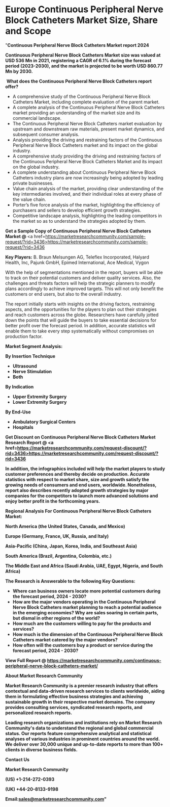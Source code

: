 # Europe Continuous Peripheral Nerve Block Catheters Market Size, Share and Scope
"<strong>Continuous Peripheral Nerve Block Catheters Market report 2024</strong>

<strong>Continuous Peripheral Nerve Block Catheters Market size was valued at USD 536 Mn in 2021, registering a CAGR of 6.1% during the forecast period (2023-2030), and the market is projected to be worth USD 860.77 Mn by 2030.</strong>

 <strong><b>What does the Continuous Peripheral Nerve Block Catheters report offer?</b></strong>
<ul>
  <li>A comprehensive study of the Continuous Peripheral Nerve Block Catheters Market, including complete evaluation of the parent market.</li>
  <li>A complete analysis of the Continuous Peripheral Nerve Block Catheters market providing an understanding of the market size and its commercial landscape.</li>
  <li>The Continuous Peripheral Nerve Block Catheters market evaluation by upstream and downstream raw materials, present market dynamics, and subsequent consumer analysis.</li>
  <li>Analysis providing the driving and restraining factors of the Continuous Peripheral Nerve Block Catheters market and its impact on the global industry.</li>
  <li>A comprehensive study providing the driving and restraining factors of the Continuous Peripheral Nerve Block Catheters Market and its impact on the global industry.</li>
  <li>A complete understanding about Continuous Peripheral Nerve Block Catheters industry plans are now increasingly being adopted by leading private businesses.</li>
  <li>Value chain analysis of the market, providing clear understanding of the key intermediaries involved, and their individual roles at every phase of the value chain.</li>
  <li>Porter’s five force analysis of the market, highlighting the efficiency of purchasers and sellers to develop efficient growth strategies.</li>
  <li>Competitive landscape analysis, highlighting the leading competitors in the market so as to understand the strategies adopted by them.</li>
</ul>

<strong>Get a Sample Copy of Continuous Peripheral Nerve Block Catheters Market @ </strong><a href=https://marketresearchcommunity.com/sample-request/?rid=3436><u>https://marketresearchcommunity.com/sample-request/?rid=3436</u></a>

<strong>Key Players:</strong> 
B. Braun Melsungen AG, Teleflex Incorporated, Halyard Health, Inc, Pajunk GmbH, Epimed International, Ace Medical, Vygon

With the help of segmentations mentioned in the report, buyers will be able to track on their potential customers and deliver quality services. Also, the challenges and threats factors will help the strategic planners to modify plans accordingly to achieve improved targets. This will not only benefit the customers or end users, but also to the overall industry.

The report initially starts with insights on the driving factors, restraining aspects, and the opportunities for the players to plan out their strategies and reach customers across the globe. Researchers have carefully jotted down the points that will guide the buyers to take essential decisions for better profit over the forecast period. In addition, accurate statistics will enable them to take every step systematically without compromises on production factor.

<strong>Market Segment Analysis:</strong>


<strong><strong>By Insertion Technique </strong></h4>
<ul>
 	<li>Ultrasound</li>
 	<li>Nerve Stimulation</li>
 	<li>Both</li>
</ul>
<strong><strong>By Indication </strong></h4>
<ul>
 	<li>Upper Extremity Surgery</li>
 	<li>Lower Extremity Surgery</li>
</ul>
<strong><strong>By End-Use </strong></h4>
<ul>
 	<li>Ambulatory Surgical Centers</li>
 	<li>Hospitals</li>
</ul>

<strong>Get Discount on Continuous Peripheral Nerve Block Catheters Market Research Report @ </b></strong><a href=https://marketresearchcommunity.com/request-discount/?rid=3436><u>https://marketresearchcommunity.com/request-discount/?rid=3436</u></a>

In addition, the infographics included will help the market players to study customer preferences and thereby decide on production. Accurate statistics with respect to market share, size and growth satisfy the growing needs of consumers and end users, worldwide. Nonetheless, report also describes recently adopted growth strategies by major companies for the competitors to launch more advanced solutions and enjoy better profit in the forthcoming years.

<strong>Regional Analysis For Continuous Peripheral Nerve Block Catheters Market:</strong>

<strong>North America</strong> (the United States, Canada, and Mexico)

<strong>Europe</strong> (Germany, France, UK, Russia, and Italy)

<strong>Asia-Pacific</strong> (China, Japan, Korea, India, and Southeast Asia)

<strong>South America</strong> (Brazil, Argentina, Colombia, etc.)

<strong>The Middle East and Africa</strong> (Saudi Arabia, UAE, Egypt, Nigeria, and South Africa)

<strong>The Research is Answerable to the following Key Questions:</strong>
<ul>
 	<li>Where can business owners locate more potential customers during the forecast period, 2024 - 2030?</li>
 	<li>How are the major vendors operating in the Continuous Peripheral Nerve Block Catheters market planning to reach a potential audience in the emerging economies? Why are sales soaring in certain parts, but dismal in other regions of the world?</li>
 	<li>How much are the customers willing to pay for the products and services?</li>
 	<li>How much is the dimension of the Continuous Peripheral Nerve Block Catheters market catered by the major vendors?</li>
 	<li>How often will the customers buy a product or service during the forecast period, 2024 - 2030?</li>
</ul>

<strong>View Full Report @</strong> <a href=https://marketresearchcommunity.com/continuous-peripheral-nerve-block-catheters-market/>https://marketresearchcommunity.com/continuous-peripheral-nerve-block-catheters-market/</a>

<strong>About Market Research Community</strong>

Market Research Community is a premier research industry that offers contextual and data-driven research services to clients worldwide, aiding them in formulating effective business strategies and achieving sustainable growth in their respective market domains. The company provides consulting services, syndicated research reports, and personalized research reports.

Leading research organizations and institutions rely on Market Research Community's data to understand the regional and global commercial status. Our reports feature comprehensive analytical and statistical analyses of various industries in prominent countries around the world. We deliver over 30,000 unique and up-to-date reports to more than 100+ clients in diverse business fields.

<strong>Contact Us</strong>

<strong>Market Research Community</strong>

(US) +1-214-272-0393

(UK) +44-20-8133-9198

<strong>Email:</strong>sales@marketresearchcommunity.com"
